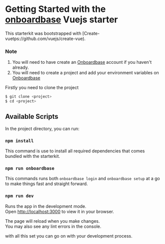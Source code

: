 # Getting Started with the [onboardbase](onboardbase.com) Vuejs starter

This starterkit was bootstrapped with [Create-vuetps://github.com/vuejs/create-vue).


### Note
1. You will need to have create an [Onboardbase](https://onboardbase.com/signup) account if you haven't already.
2. You will need to create a project and add your environment variables on [Onboardbase](https://onboardbase.com/signup)

Firstly you need to clone the project 

```bash
$ git clone <project>
$ cd <project>
```


## Available Scripts

In the project directory, you can run:

### `npm install`

This command is use to install all required dependencies that comes bundled with the starterkit.

### `npm run onboardbase`

This commands runs both `onboardbase login` and `onboardbase setup` at a go to make things fast and straight forward.

### `npm run dev`

Runs the app in the development mode.\
Open [http://localhost:3000](http://localhost:3000) to view it in your browser.

The page will reload when you make changes.\
You may also see any lint errors in the console.

with all this set you can go on with your development process.
